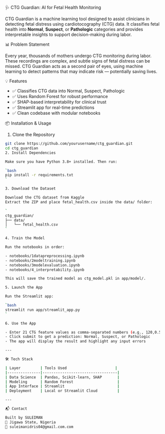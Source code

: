  🩺 CTG Guardian: AI for Fetal Health Monitoring

CTG Guardian is a machine learning tool designed to assist clinicians in detecting fetal distress using cardiotocography (CTG) data. It classifies fetal health into **Normal**, **Suspect**, or **Pathologic** categories and provides interpretable insights to support decision-making during labor.


📊 Problem Statement

Every year, thousands of mothers undergo CTG monitoring during labor. These recordings are complex, and subtle signs of fetal distress can be missed. CTG Guardian acts as a second pair of eyes, using machine learning to detect patterns that may indicate risk — potentially saving lives.


💡 Features

- ✅ Classifies CTG data into Normal, Suspect, Pathologic
- ✅ Uses Random Forest for robust performance
- ✅ SHAP-based interpretability for clinical trust
- ✅ Streamlit app for real-time predictions
- ✅ Clean codebase with modular notebooks


📦 Installation & Usage

1. Clone the Repository

```bash
git clone https://github.com/yourusername/ctg_guardian.git
cd ctg_guardian
2. Install Dependencies

Make sure you have Python 3.8+ installed. Then run:

`bash
pip install -r requirements.txt
`

3. Download the Dataset

Download the CTG dataset from Kaggle  
Extract the ZIP and place fetal_health.csv inside the data/ folder:

`
ctg_guardian/
├── data/
│   └── fetal_health.csv
`

4. Train the Model

Run the notebooks in order:

- notebooks/1datapreprocessing.ipynb
- notebooks/2modeltraining.ipynb
- notebooks/3modelevaluation.ipynb
- notebooks/4_interpretability.ipynb

This will save the trained model as ctg_model.pkl in app/model/.

5. Launch the App

Run the Streamlit app:

`bash
streamlit run app/streamlit_app.py
`

6. Use the App

- Enter 21 CTG feature values as comma-separated numbers (e.g., 120,0.5,0.3,...)
- Click submit to get a prediction: Normal, Suspect, or Pathologic
- The app will display the result and highlight any input errors

---

🛠️ Tech Stack

| Layer         | Tools Used                      |
|---------------|----------------------------------|
| Data Science  | Pandas, Scikit-learn, SHAP       |
| Modeling      | Random Forest                    |
| App Interface | Streamlit                        |
| Deployment    | Local or Streamlit Cloud         |

---

📬 Contact

Built by SULEIMAN  
📍 Jigawa State, Nigeria  
📧 suleimanidris04@gmail.com.com  
